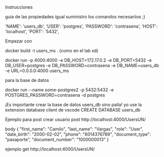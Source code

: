 Instrucciones

guia de las propiedades igual suministro los comandos necesariios ;)

'NAME': 'users_db',
        'USER': 'postgres',
        'PASSWORD': 'contrasena',
        'HOST': 'localhost',
        'PORT': '5432',


Empezar con 

docker build -t users_ms . (como en el lab xd)

docker run -p 4000:4000 -e DB_HOST=172.17.0.2 -e DB_PORT=5432 -e DB_USER=postgres -e DB_PASSWORD=contrasena -e DB_NAME=users_db -e URL=0.0.0.0:4000 users_ms 

para la base de datos 

docker run --name some-postgres2 -p 5432:5432 -e POSTGRES_PASSWORD=contrasena -d postgres

¡Es importante crear la base de datos users_db sino paila!
yo use la extension database client de vscode
CREATE DATABASE users_db

Ejemplo para post crear usuario
post http://localhost:4000/UsersUN/

body 
{
    "first_name": "Camilo",
    "last_name": "Vargas",
    "role": "User",
    "date_birth": "2000-02-02",
    "phone": "6014376789",
    "document_type": "pasaporte",
    "document_number": "1000000013"
}

ejemplo get
http://localhost:4000/UsersUN/
